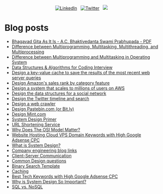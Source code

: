 <p align="center">
  <a href="https://www.linkedin.com/in/SamirPaul"><img loading="lazy" alt="LinkedIn" src="https://scdn.web.app/linkedin-samirpaul.svg"></a> &nbsp; 
  <a href="https://twitter.com/SamirPaulb"><img loading="lazy" alt="Twitter" src="https://scdn.web.app/twitter-samirpaulb.svg"></a> &nbsp; 
  <a href="https://github.com/SamirPaul1"><img loading="lazy" src="https://komarev.com/ghpvc/?username=SamirPaul1" /></a>  
</p>

  
# Blog posts
<!-- BLOG-POST-LIST:START -->
- [Bhagavad Gita As It Is - A.C. Bhaktivedanta Swami Prabhupada - PDF](https://blog.samirpaul.in/2024/04/bhagavad-gita-as-it-is.html)
- [Difference between Multiprogramming, Multitasking, Multithreading, and Multiprocessing](https://blog.samirpaul.in/2023/06/difference-between-multiprogramming.html)
- [Difference between Multiprogramming and Multitasking in Operating System](https://blog.samirpaul.in/2023/06/difference-between-multiprogramming-and.html)
- [Data Structures &amp; Algorithms for Coding Interview](https://blog.samirpaul.in/2022/07/dsalgo-repository-that-contains-all.html)
- [Design a key-value cache to save the results of the most recent web server queries](https://blog.samirpaul.in/2023/05/design-key-value-cache-to-save-results.html)
- [Design Amazon&#39;s sales rank by category feature](https://blog.samirpaul.in/2023/05/design-amazons-sales-rank-by-category.html)
- [Design a system that scales to millions of users on AWS](https://blog.samirpaul.in/2023/05/design-system-that-scales-to-millions.html)
- [Design the data structures for a social network](https://blog.samirpaul.in/2023/05/design-data-structures-for-social.html)
- [Design the Twitter timeline and search](https://blog.samirpaul.in/2023/05/design-twitter-timeline-and-search.html)
- [Design a web crawler](https://blog.samirpaul.in/2023/05/design-web-crawler.html)
- [Design Pastebin.com &lpar;or Bit.ly&rpar;](https://blog.samirpaul.in/2023/05/design-pastebincom-or-bitly.html)
- [Design Mint.com](https://blog.samirpaul.in/2023/05/design-mintcom.html)
- [System Design Primer](https://blog.samirpaul.in/2023/05/system-design-primer.html)
- [URL Shortening Service](https://blog.samirpaul.in/2023/05/url-shortening-service.html)
- [Why Does The OSI Model Matter?](https://blog.samirpaul.in/2023/05/why-does-osi-model-matter.html)
- [Website Hosting Cloud VPS Domain Keywords with High Google Adsense CPC](https://blog.samirpaul.in/2023/05/website-hosting-cloud-vps-domain.html)
- [What is System Design?](https://blog.samirpaul.in/2023/05/what-is-system-design.html)
- [Company engineering blog links](https://blog.samirpaul.in/2023/05/company-engineering-blog-links.html)
- [Client-Server Communication](https://blog.samirpaul.in/2023/05/client-server-communication.html)
- [Common Design questions](https://blog.samirpaul.in/2023/05/common-design-questions.html)
- [Binary Search Template](https://blog.samirpaul.in/2023/05/binary-search-template.html)
- [Caching](https://blog.samirpaul.in/2023/05/caching.html)
- [Best Tech Keywords with High Google Adsense CPC](https://blog.samirpaul.in/2023/05/best-tech-keywords-with-high-google.html)
- [Why is System Design So Important?](https://blog.samirpaul.in/2023/05/why-is-system-design-so-important.html)
- [SQL vs. NoSQL](https://blog.samirpaul.in/2023/05/sql-vs-nosql.html)
<!-- BLOG-POST-LIST:END -->
